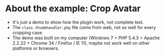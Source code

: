 # About the example: Crop Avatar

- It's just a demo to show how the plugin work, not complete test.
- The `class.thumbhandler.php` file come from web, not so well for every cropping case.
- The demo was built on my computer (Windows 7 + PHP 5.4.3 + Apache 2.2.22 + Chrome 34 / Firefox / IE 11), maybe not work well on other platforms or browsers.
